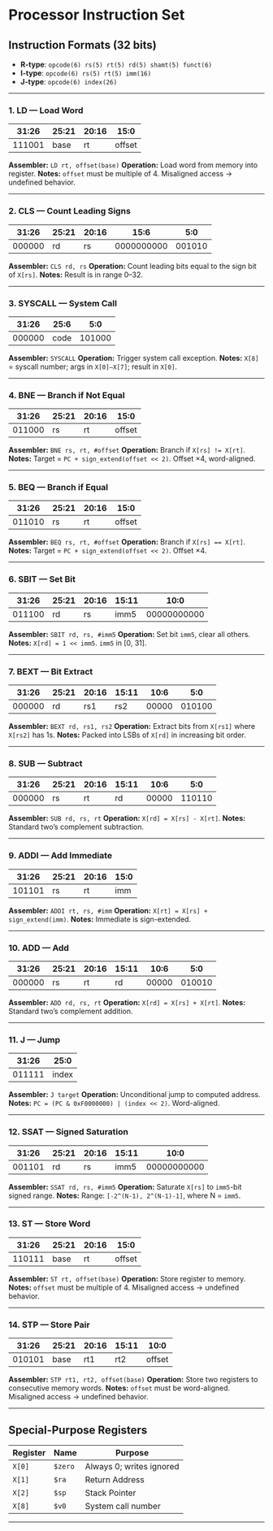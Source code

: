 # Processor Instruction Set


## Instruction Formats (32 bits)
- **R-type**: `opcode(6) rs(5) rt(5) rd(5) shamt(5) funct(6)`
- **I-type**: `opcode(6) rs(5) rt(5) imm(16)`
- **J-type**: `opcode(6) index(26)`

---

### 1. LD — Load Word

| 31:26 | 25:21 | 20:16 | 15:0     |
|-------|-------|-------|----------|
| 111001| base  | rt    | offset   |

**Assembler:** `LD rt, offset(base)`
**Operation:** Load word from memory into register.
**Notes:** `offset` must be multiple of 4. Misaligned access → undefined behavior.

---

### 2. CLS — Count Leading Signs

| 31:26 | 25:21 | 20:16 | 15:6        | 5:0   |
|-------|-------|-------|-------------|-------|
| 000000| rd    | rs    | 0000000000  | 001010|

**Assembler:** `CLS rd, rs`
**Operation:** Count leading bits equal to the sign bit of `X[rs]`.
**Notes:** Result is in range 0–32.

---

### 3. SYSCALL — System Call

| 31:26 | 25:6         | 5:0   |
|-------|--------------|-------|
| 000000| code         | 101000|

**Assembler:** `SYSCALL`
**Operation:** Trigger system call exception.
**Notes:** `X[8]` = syscall number; args in `X[0]–X[7]`; result in `X[0]`.

---

### 4. BNE — Branch if Not Equal

| 31:26 | 25:21 | 20:16 | 15:0     |
|-------|-------|-------|----------|
| 011000| rs    | rt    | offset   |

**Assembler:** `BNE rs, rt, #offset`
**Operation:** Branch if `X[rs] != X[rt]`.
**Notes:** Target = `PC + sign_extend(offset << 2)`. Offset ×4, word-aligned.

---

### 5. BEQ — Branch if Equal

| 31:26 | 25:21 | 20:16 | 15:0     |
|-------|-------|-------|----------|
| 011010| rs    | rt    | offset   |

**Assembler:** `BEQ rs, rt, #offset`
**Operation:** Branch if `X[rs] == X[rt]`.
**Notes:** Target = `PC + sign_extend(offset << 2)`. Offset ×4.

---

### 6. SBIT — Set Bit

| 31:26 | 25:21 | 20:16 | 15:11 | 10:0        |
|-------|-------|-------|-------|-------------|
| 011100| rd    | rs    | imm5  | 00000000000 |

**Assembler:** `SBIT rd, rs, #imm5`
**Operation:** Set bit `imm5`, clear all others.
**Notes:** `X[rd] = 1 << imm5`. `imm5` in [0, 31].

---

### 7. BEXT — Bit Extract

| 31:26 | 25:21 | 20:16 | 15:11 | 10:6 | 5:0   |
|-------|-------|-------|-------|------|-------|
| 000000| rd    | rs1   | rs2   | 00000| 010100|

**Assembler:** `BEXT rd, rs1, rs2`
**Operation:** Extract bits from `X[rs1]` where `X[rs2]` has 1s.
**Notes:** Packed into LSBs of `X[rd]` in increasing bit order.

---

### 8. SUB — Subtract

| 31:26 | 25:21 | 20:16 | 15:11 | 10:6 | 5:0   |
|-------|-------|-------|-------|------|-------|
| 000000| rs    | rt    | rd    | 00000| 110110|

**Assembler:** `SUB rd, rs, rt`
**Operation:** `X[rd] = X[rs] - X[rt]`.
**Notes:** Standard two’s complement subtraction.

---

### 9. ADDI — Add Immediate

| 31:26 | 25:21 | 20:16 | 15:0     |
|-------|-------|-------|----------|
| 101101| rs    | rt    | imm      |

**Assembler:** `ADDI rt, rs, #imm`
**Operation:** `X[rt] = X[rs] + sign_extend(imm)`.
**Notes:** Immediate is sign-extended.

---

### 10. ADD — Add

| 31:26 | 25:21 | 20:16 | 15:11 | 10:6 | 5:0   |
|-------|-------|-------|-------|------|-------|
| 000000| rs    | rt    | rd    | 00000| 010010|

**Assembler:** `ADD rd, rs, rt`
**Operation:** `X[rd] = X[rs] + X[rt]`.
**Notes:** Standard two’s complement addition.

---

### 11. J — Jump

| 31:26 | 25:0     |
|-------|----------|
| 011111| index    |

**Assembler:** `J target`
**Operation:** Unconditional jump to computed address.
**Notes:** `PC = (PC & 0xF0000000) | (index << 2)`. Word-aligned.

---

### 12. SSAT — Signed Saturation

| 31:26 | 25:21 | 20:16 | 15:11 | 10:0        |
|-------|-------|-------|-------|-------------|
| 001101| rd    | rs    | imm5  | 00000000000 |

**Assembler:** `SSAT rd, rs, #imm5`
**Operation:** Saturate `X[rs]` to `imm5`-bit signed range.
**Notes:** Range: `[-2^(N-1), 2^(N-1)-1]`, where N = `imm5`.

---

### 13. ST — Store Word

| 31:26 | 25:21 | 20:16 | 15:0     |
|-------|-------|-------|----------|
| 110111| base  | rt    | offset   |

**Assembler:** `ST rt, offset(base)`
**Operation:** Store register to memory.
**Notes:** `offset` must be multiple of 4. Misaligned access → undefined behavior.

---

### 14. STP — Store Pair

| 31:26 | 25:21 | 20:16 | 15:11 | 10:0     |
|-------|-------|-------|-------|----------|
| 010101| base  | rt1   | rt2   | offset   |

**Assembler:** `STP rt1, rt2, offset(base)`
**Operation:** Store two registers to consecutive memory words.
**Notes:** `offset` must be word-aligned. Misaligned access → undefined behavior.

---

## Special-Purpose Registers

| Register | Name    | Purpose |
|----------|---------|--------|
| `X[0]`   | `$zero` | Always 0; writes ignored |
| `X[1]`   | `$ra`   | Return Address |
| `X[2]`   | `$sp`   | Stack Pointer |
| `X[8]`   | `$v0`   | System call number |

---



